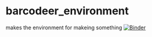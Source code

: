 # barcodeer_environment
makes the environment for makeing something
[![Binder](https://mybinder.org/badge_logo.svg)](https://mybinder.org/v2/gh/alexandermolin/barcodeer/master?urlpath=git-pull?repo=https://github.com/alexandermolin/barcodeer_content)

